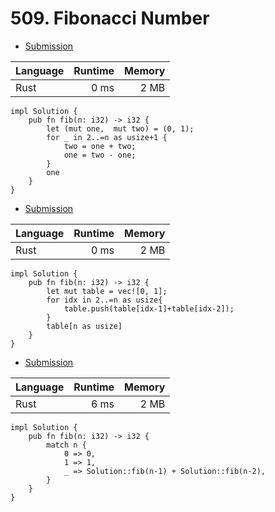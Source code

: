 # 509. Fibonacci Number
- [Submission](https://leetcode.com/submissions/detail/1079453876/)

| Language | Runtime | Memory |
| :-       |       -:|      -:|
| Rust | 0 ms | 2 MB |
```
impl Solution {
    pub fn fib(n: i32) -> i32 {
        let (mut one,  mut two) = (0, 1);
        for _ in 2..=n as usize+1 {
            two = one + two;
            one = two - one;
        }
        one
    }
}
```
- [Submission](https://leetcode.com/submissions/detail/1079446856/)

| Language | Runtime | Memory |
| :-       |       -:|      -:|
| Rust | 0 ms | 2 MB |
```
impl Solution {
    pub fn fib(n: i32) -> i32 {
        let mut table = vec![0, 1];
        for idx in 2..=n as usize{
            table.push(table[idx-1]+table[idx-2]);
        }
        table[n as usize]
    }
}
```
- [Submission](https://leetcode.com/submissions/detail/1079435602/)

| Language | Runtime | Memory |
| :-       |       -:|      -:|
| Rust | 6 ms | 2 MB |
```
impl Solution {
    pub fn fib(n: i32) -> i32 {
        match n {
            0 => 0,
            1 => 1,
            _ => Solution::fib(n-1) + Solution::fib(n-2),
        } 
    }
}
```

